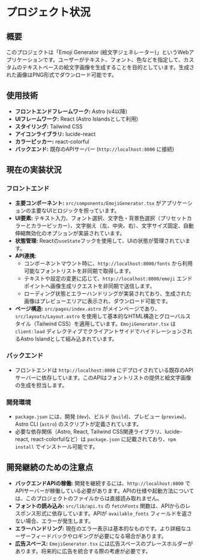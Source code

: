 # プロジェクト状況

## 概要

このプロジェクトは「Emoji Generator (絵文字ジェネレーター)」というWebアプリケーションです。ユーザーがテキスト、フォント、色などを指定して、カスタムのテキストベースの絵文字画像を生成することを目的としています。生成された画像はPNG形式でダウンロード可能です。

## 使用技術

- **フロントエンドフレームワーク:** Astro (v4以降)
- **UIフレームワーク:** React (Astro Islandsとして利用)
- **スタイリング:** Tailwind CSS
- **アイコンライブラリ:** lucide-react
- **カラーピッカー:** react-colorful
- **バックエンド:** 既存のAPIサーバー (`http://localhost:8000` に接続)

## 現在の実装状況

### フロントエンド

- **主要コンポーネント:** `src/components/EmojiGenerator.tsx` がアプリケーションの主要なUIとロジックを担っています。
- **UI要素:** テキスト入力、フォント選択、文字色・背景色選択（プリセットカラーとカラーピッカー）、文字揃え（左、中央、右）、文字サイズ固定、自動伸縮無効化のオプションが実装されています。
- **状態管理:** Reactの`useState`フックを使用して、UIの状態が管理されています。
- **API連携:**
  - コンポーネントマウント時に、`http://localhost:8000/fonts` から利用可能なフォントリストを非同期で取得します。
  - テキストや設定の変更に応じて、`http://localhost:8000/emoji` エンドポイントへ画像生成リクエストを非同期で送信します。
  - ローディング状態とエラーハンドリングが実装されており、生成された画像はプレビューエリアに表示され、ダウンロード可能です。
- **ページ構造:** `src/pages/index.astro` がメインページであり、`src/layouts/Layout.astro` を使用して基本的なHTML構造とグローバルスタイル（Tailwind CSS）を適用しています。`EmojiGenerator.tsx` は `client:load` ディレクティブでクライアントサイドでハイドレーションされるAstro Islandとして組み込まれています。

### バックエンド

- フロントエンドは `http://localhost:8000` にデプロイされている既存のAPIサーバーに依存しています。このAPIはフォントリストの提供と絵文字画像の生成を担当します。

### 開発環境

- `package.json` には、開発 (`dev`)、ビルド (`build`)、プレビュー (`preview`)、Astro CLI (`astro`) のスクリプトが定義されています。
- 必要な依存関係（Astro, React, Tailwind CSS関連ライブラリ、lucide-react, react-colorfulなど）は `package.json` に記載されており、`npm install` でインストール可能です。

## 開発継続のための注意点

- **バックエンドAPIの稼働:** 開発を継続するには、`http://localhost:8000` でAPIサーバーが稼働している必要があります。APIの仕様や起動方法については、このプロジェクトのファイルからは直接読み取れません。
- **フォントの読み込み:** `src/lib/api.ts` の `fetchFonts` 関数は、APIからのレスポンス形式に依存しています。APIが `available_fonts` フィールドを返さない場合、エラーが発生します。
- **エラーハンドリング:** 現在のエラー表示は基本的なものです。より詳細なユーザーフィードバックやロギングが必要になる場合があります。
- **広告スペース:** `EmojiGenerator.tsx` には広告スペースのプレースホルダーがあります。将来的に広告を統合する際の考慮が必要です。
